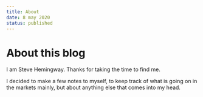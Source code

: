 ```yaml
---
title: About
date: 8 may 2020
status: published
---
```


# About this blog

I am Steve Hemingway. Thanks for taking the time to find me.

I decided to make a few notes to myself, to keep track of what is going on in the markets mainly, but about anything else that comes into my head.




